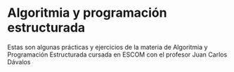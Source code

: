 # Algoritmia y programación estructurada
Estas son algunas prácticas y ejercicios de la materia de Algoritmia y Programación Estructurada cursada en ESCOM con el profesor Juan Carlos Dávalos